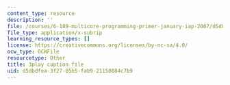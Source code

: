 ```yaml
---
content_type: resource
description: ''
file: /courses/6-189-multicore-programming-primer-january-iap-2007/d5dbdfea3f2705b5fab921150084c7b9_SR6dDuTbEwo.srt
file_type: application/x-subrip
learning_resource_types: []
license: https://creativecommons.org/licenses/by-nc-sa/4.0/
ocw_type: OCWFile
resourcetype: Other
title: 3play caption file
uid: d5dbdfea-3f27-05b5-fab9-21150084c7b9
---
```

